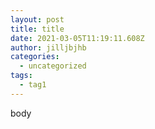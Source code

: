 ```yaml
---
layout: post
title: title
date: 2021-03-05T11:19:11.608Z
author: jilljbjhb
categories:
  - uncategorized
tags:
  - tag1
---
```

body